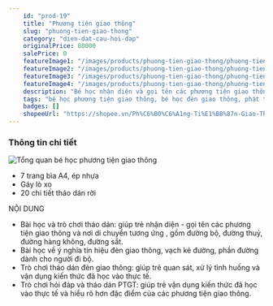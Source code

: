 ```yaml
---
    id: "prod-19"
    title: "Phương tiện giao thông"
    slug: "phuong-tien-giao-thong"
    category: "dien-dat-cau-hoi-dap"
    originalPrice: 80000
    salePrice: 0
    featureImage1: "/images/products/phuong-tien-giao-thong/phuong-tien-giao-thong-1.jpg"
    featureImage2: "/images/products/phuong-tien-giao-thong/phuong-tien-giao-thong-2.jpg"
    featureImage3: "/images/products/phuong-tien-giao-thong/phuong-tien-giao-thong-3.jpg"
    featureImage4: "/images/products/phuong-tien-giao-thong/phuong-tien-giao-thong-4.jpg"
    description: "Bé học nhận diện và gọi tên các phương tiện giao thông và đèn tín hiệu. Các bài tập giúp bé vận dụng kiến thức vào thực tế"
    tags: "bé học phương tiện giao thông, bé học đèn giao thông, phát triển từ vựng cho bé, sách tháo dán"
    badges: []
    shopeeUrl: "https://shopee.vn/Ph%C6%B0%C6%A1ng-Ti%E1%BB%87n-Giao-Th%C3%B4ng-TrangGiaoCuDayHoc-i.4108781.2184534883?sp_atk=2db298ff-e025-4e69-97c0-2f4958b6a72a&xptdk=2db298ff-e025-4e69-97c0-2f4958b6a72a"
---
```


### Thông tin chi tiết

![Tổng quan bé học phương tiện giao thông](/images/products/phuong-tien-giao-thong/phuong-tien-giao-thong-1.jpg)

- 7 trang bìa A4, ép nhựa
- Gáy lò xo
- 20 chi tiết tháo dán rời

NỘI DUNG

- Bài học và trò chơi tháo dán: giúp trẻ nhận diện - gọi tên các phương tiện giao thông và nơi di chuyển tương ứng , gồm đường bộ, đường thuỷ, đường hàng không, đường sắt.
- Bài học về ý nghĩa tín hiệu đèn giao thông, vạch kẻ đường, phần đường dành cho người đi bộ.
- Trò chơi tháo dán đèn giao thông: giúp trẻ quan sát, xử lý tình huống và vận dụng kiến thức đã học vào thực tế.
- Trò chơi hỏi đáp và tháo dán PTGT: giúp trẻ vận dụng kiến thức đã học vào thực tế và hiểu rõ hơn đặc điểm của các phương tiện giao thông.
